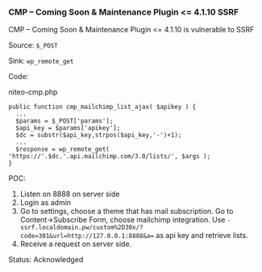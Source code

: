 ### CMP – Coming Soon & Maintenance Plugin <= 4.1.10 SSRF

CMP – Coming Soon & Maintenance Plugin <= 4.1.10 is vulnerable to SSRF

Source: `$_POST`

Sink: `wp_remote_get`

Code: 

niteo-cmp.php

```
public function cmp_mailchimp_list_ajax( $apikey ) {
  ...
  $params = $_POST['params'];
  $api_key = $params['apikey'];
  $dc = substr($api_key,strpos($api_key,'-')+1);
  ...
  $response = wp_remote_get( 'https://'.$dc.'.api.mailchimp.com/3.0/lists/', $args );
}
```

POC:

1. Listen on 8888 on server side
2. Login as admin
3. Go to settings, choose a theme that has mail subscription. Go to Content->Subscribe Form, choose mailchimp integration. Use `-ssrf.localdomain.pw/custom%2D30x/?code=301&url=http://127.0.0.1:8888&a=` as api key and retrieve lists.
4. Receive a request on server side. 

Status: Acknowledged